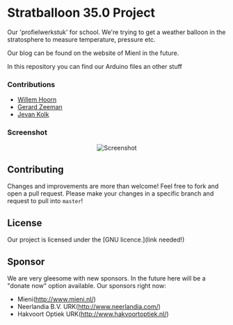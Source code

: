 # Stratballoon 35.0 Project
Our 'profielwerkstuk' for school. We're trying to get a weather balloon in the stratosphere to measure temperature, pressure etc.

Our blog can be found on the website of MienI in the future.

In this repository you can find our Arduino files an other stuff

### Contributions

 - [Willem Hoorn](https://github.com/Willemhoorn)
 - [Gerard Zeeman](https://github.com/gerardzeeman)
 - [Jevan Kolk](?)

### Screenshot

<p align="center">
  <img src="http://news.bbcimg.co.uk/media/images/65186000/jpg/_65186879_balloonliftoff.jpg" alt="Screenshot"/>
</p>

## Contributing
Changes and improvements are more than welcome! Feel free to fork and open a pull request. Please make your changes in a specific branch and request to pull into `master`!

## License
Our project is licensed under the [GNU licence.](link needed!)

## Sponsor
We are very gleesome with new sponsors. In the future here will be a "donate now" option available.
Our sponsors right now:
 - Mieni(http://www.mieni.nl/)
 - Neerlandia B.V. URK(http://www.neerlandia.com/)
 - Hakvoort Optiek URK(http://www.hakvoortoptiek.nl/)
